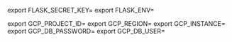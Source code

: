 

export FLASK_SECRET_KEY=
export FLASK_ENV=

export GCP_PROJECT_ID=
export GCP_REGION=
export GCP_INSTANCE=
export GCP_DB_PASSWORD=
export GCP_DB_USER=